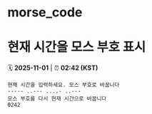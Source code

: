 # morse_code
# 현재 시간을 모스 부호 표시
<!-- MORSE_TIME_START -->
🗓️ **2025-11-01** | ⏰ **02:42 (KST)**

```
현재 시간을 입력하세요. 모스 부호로 바꿉니다
----- ..--- ....- ..---
모스 부호를 다시 현재 시간으로 바꿉니다
0242
```
<!-- MORSE_TIME_END -->
